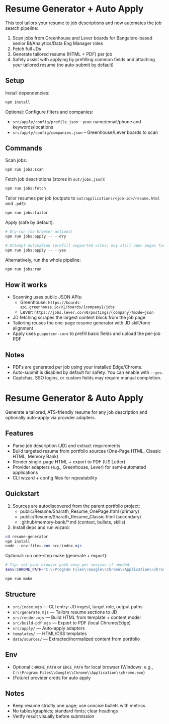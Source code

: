 # Resume Generator + Auto Apply

This tool tailors your resume to job descriptions and now automates the job search pipeline:

1) Scan jobs from Greenhouse and Lever boards for Bangalore-based senior BI/Analytics/Data Eng Manager roles
2) Fetch full JDs
3) Generate tailored resume (HTML + PDF) per job
4) Safely assist with applying by prefilling common fields and attaching your tailored resume (no auto-submit by default)

## Setup

Install dependencies:

```powershell
npm install
```

Optional: Configure filters and companies:

- `src/apply/config/profile.json` – your name/email/phone and keywords/locations
- `src/apply/config/companies.json` – Greenhouse/Lever boards to scan

## Commands

Scan jobs:

```powershell
npm run jobs:scan
```

Fetch job descriptions (stores in `out/jobs.json`):

```powershell
npm run jobs:fetch
```

Tailor resumes per job (outputs to `out/applications/<job-id>/resume.html` and `.pdf`):

```powershell
npm run jobs:tailor
```

Apply (safe by default):

```powershell
# Dry-run (no browser actions)
npm run jobs:apply -- --dry

# Attempt automation (prefill supported sites; may still open pages for manual steps)
npm run jobs:apply -- --yes
```

Alternatively, run the whole pipeline:

```powershell
npm run jobs:run
```

## How it works

- Scanning uses public JSON APIs:
   - Greenhouse: `https://boards-api.greenhouse.io/v1/boards/{company}/jobs`
   - Lever: `https://jobs.lever.co/v0/postings/{company}?mode=json`
- JD fetching scrapes the largest content block from the job page
- Tailoring reuses the one-page resume generator with JD skill/tone alignment
- Apply uses `puppeteer-core` to prefill basic fields and upload the per-job PDF

## Notes

- PDFs are generated per job using your installed Edge/Chrome.
- Auto-submit is disabled by default for safety. You can enable with `--yes`.
- Captchas, SSO logins, or custom fields may require manual completion.

# Resume Generator & Auto Apply

Generate a tailored, ATS-friendly resume for any job description and optionally auto-apply via provider adapters.

## Features
- Parse job description (JD) and extract requirements
- Build targeted resume from portfolio sources (One-Page HTML, Classic HTML, Memory Bank)
- Render single-page HTML + export to PDF (US Letter)
- Provider adapters (e.g., Greenhouse, Lever) for semi-automated applications
- CLI wizard + config files for repeatability

## Quickstart
1. Sources are autodiscovered from the parent portfolio project:
   - public/Resume/Sharath_Resume_OnePage.html (primary)
   - public/Resume/Sharath_Resume_Classic.html (secondary)
   - .github/memory-bank/*.md (context, bullets, skills)
2. Install deps and run wizard:

```powershell
cd resume-generator
npm install
node --env-file=.env src/index.mjs
```

Optional: run one-step make (generate + export):
```powershell
# Tip: set your browser path once per session if needed
$env:CHROME_PATH="C:\\Program Files\\Google\\Chrome\\Application\\chrome.exe"

npm run make
```

## Structure
- `src/index.mjs` — CLI entry: JD ingest, target role, output paths
- `src/generate.mjs` — Tailors resume sections to JD
- `src/render.mjs` — Build HTML from template + content model
- `src/build-pdf.mjs` — Export to PDF (local Chrome/Edge)
- `src/apply/` — Auto-apply adapters
- `templates/` — HTML/CSS templates
- `data/sources/` — Extracted/normalized content from portfolio

## Env
- Optional `CHROME_PATH` or `EDGE_PATH` for local browser (Windows: e.g., `C:\\Program Files\\Google\\Chrome\\Application\\chrome.exe`)
- (Future) provider creds for auto apply

## Notes
- Keep resume strictly one page; use concise bullets with metrics
- No tables/graphics; standard fonts; clear headings
- Verify result visually before submission
